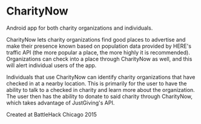 # CharityNow
Android app for both charity organizations and individuals.

CharityNow lets charity organizations find good places to advertise and make their presence known based on population data provided by HERE's traffic API (the more popular a place, the more highly it is recommended). Organizations can check into a place through CharityNow as well, and this will alert individual users of the app.

Individuals that use CharityNow can identify charity organizations that have checked in at a nearby location. This is primarily for the user to have the ability to talk to a checked in charity and learn more about the organization. The user then has the ability to donate to said charity through CharityNow, which takes advantage of JustGiving's API.

Created at BattleHack Chicago 2015
